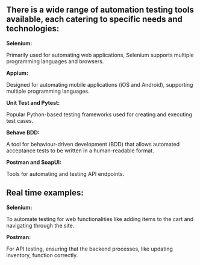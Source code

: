 ﻿## There is a wide range of automation testing tools available, each catering to specific needs and technologies: ##

**Selenium:** 

Primarily used for automating web applications, Selenium supports multiple programming languages and browsers.

**Appium:** 

Designed for automating mobile applications (iOS and Android), supporting multiple programming languages.

**Unit Test and Pytest:** 

Popular Python-based testing frameworks used for creating and executing test cases.

**Behave BDD:** 

A tool for behaviour-driven development (BDD) that allows automated acceptance tests to be written in a human-readable format.

**Postman and SoapUI:** 

Tools for automating and testing API endpoints.

## Real time examples: ##

**Selenium:** 

To automate testing for web functionalities like adding items to the cart and navigating through the site.

**Postman:**

For API testing, ensuring that the backend processes, like updating inventory, function correctly.
